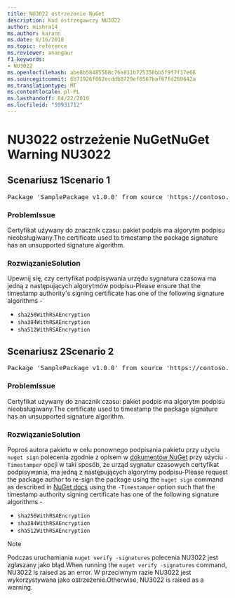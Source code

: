 ```yaml
---
title: NU3022 ostrzeżenie NuGet
description: Kod ostrzegawczy NU3022
author: mishra14
ms.author: karann
ms.date: 8/16/2018
ms.topic: reference
ms.reviewer: anangaur
f1_keywords:
- NU3022
ms.openlocfilehash: abe8b58485568c76e811b725350bb5f9f7f17e66
ms.sourcegitcommit: 6b71926f062ecddb8729ef8567baf67fd269642a
ms.translationtype: MT
ms.contentlocale: pl-PL
ms.lasthandoff: 04/22/2019
ms.locfileid: "59931712"
---
```

# <a name="nuget-warning-nu3022"></a><span data-ttu-id="12a77-103">NU3022 ostrzeżenie NuGet</span><span class="sxs-lookup"><span data-stu-id="12a77-103">NuGet Warning NU3022</span></span>

## <a name="scenario-1"></a><span data-ttu-id="12a77-104">Scenariusz 1</span><span class="sxs-lookup"><span data-stu-id="12a77-104">Scenario 1</span></span>

<pre>Package 'SamplePackage v1.0.0' from source 'https://contoso.com/index.json': The primary signature's timestamp certificate has an unsupported signature algorithm.</pre>

### <a name="issue"></a><span data-ttu-id="12a77-105">Problem</span><span class="sxs-lookup"><span data-stu-id="12a77-105">Issue</span></span>

<span data-ttu-id="12a77-106">Certyfikat używany do znacznik czasu: pakiet podpis ma algorytm podpisu nieobsługiwany.</span><span class="sxs-lookup"><span data-stu-id="12a77-106">The certificate used to timestamp the package signature has an unsupported signature algorithm.</span></span>


### <a name="solution"></a><span data-ttu-id="12a77-107">Rozwiązanie</span><span class="sxs-lookup"><span data-stu-id="12a77-107">Solution</span></span>

<span data-ttu-id="12a77-108">Upewnij się, czy certyfikat podpisywania urzędu sygnatura czasowa ma jedną z następujących algorytmów podpisu-</span><span class="sxs-lookup"><span data-stu-id="12a77-108">Please ensure that the timestamp authority's signing certificate has one of the following signature algorithms -</span></span> 
* `sha256WithRSAEncryption`
* `sha384WithRSAEncryption`
* `sha512WithRSAEncryption`



## <a name="scenario-2"></a><span data-ttu-id="12a77-109">Scenariusz 2</span><span class="sxs-lookup"><span data-stu-id="12a77-109">Scenario 2</span></span>

<pre>Package 'SamplePackage v1.0.0' from source 'https://contoso.com/index.json': The timestamp certificate has an unsupported signature algorithm (SHA1). The following algorithms are supported: SHA256RSA, SHA384RSA, SHA512RSA.</pre>

### <a name="issue"></a><span data-ttu-id="12a77-110">Problem</span><span class="sxs-lookup"><span data-stu-id="12a77-110">Issue</span></span>

<span data-ttu-id="12a77-111">Certyfikat używany do znacznik czasu: pakiet podpis ma algorytm podpisu nieobsługiwany.</span><span class="sxs-lookup"><span data-stu-id="12a77-111">The certificate used to timestamp the package signature has an unsupported signature algorithm.</span></span>


### <a name="solution"></a><span data-ttu-id="12a77-112">Rozwiązanie</span><span class="sxs-lookup"><span data-stu-id="12a77-112">Solution</span></span>

<span data-ttu-id="12a77-113">Poproś autora pakietu w celu ponownego podpisania pakietu przy użyciu `nuget sign` polecenia zgodnie z opisem w [dokumentów NuGet](https://docs.microsoft.com/en-us/nuget/create-packages/sign-a-package) przy użyciu `-Timestamper` opcji w taki sposób, że urząd sygnatur czasowych certyfikat podpisywania, ma jedną z następujących algorytmy podpisu-</span><span class="sxs-lookup"><span data-stu-id="12a77-113">Please request the package author to re-sign the package using the `nuget sign` command as described in [NuGet docs](https://docs.microsoft.com/en-us/nuget/create-packages/sign-a-package) using the `-Timestamper` option such that the timestamp authority signing certificate has one of the following signature algorithms -</span></span>
* `sha256WithRSAEncryption`
* `sha384WithRSAEncryption`
* `sha512WithRSAEncryption`


> [!Note]
> <span data-ttu-id="12a77-114">Podczas uruchamiania `nuget verify -signatures` polecenia NU3022 jest zgłaszany jako błąd.</span><span class="sxs-lookup"><span data-stu-id="12a77-114">When running the `nuget verify -signatures` command, NU3022 is raised as an error.</span></span> <span data-ttu-id="12a77-115">W przeciwnym razie NU3022 jest wykorzystywana jako ostrzeżenie.</span><span class="sxs-lookup"><span data-stu-id="12a77-115">Otherwise, NU3022 is raised as a warning.</span></span>